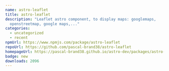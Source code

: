 ```yaml
---
name: astro-leaflet
title: astro-leaflet
description: "Leaflet astro component, to display maps: googlemaps,
  openstreetmap, google maps,..."
categories:
  - uncategorized
  - recent
npmUrl: https://www.npmjs.com/package/astro-leaflet
repoUrl: https://github.com/pascal-brand38/astro-leaflet
homepageUrl: https://pascal-brand38.github.io/astro-dev/packages/astro-leaflet
badge: new
downloads: 2096
---
```

